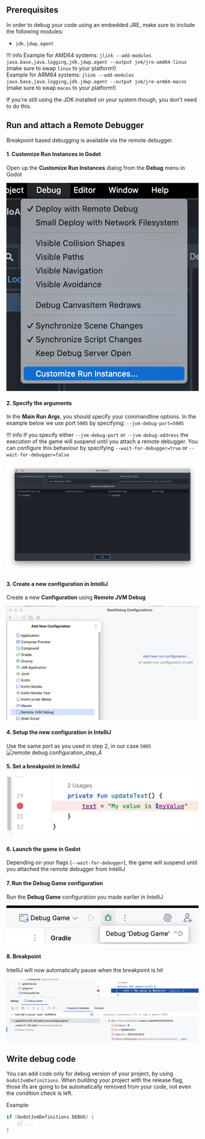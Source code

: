 ## Prerequisites

In order to debug your code using an embedded JRE, make sure to include the following modules:

- `jdk.jdwp.agent`

!!! info
    Example for AMD64 systems: `jlink --add-modules java.base,java.logging,jdk.jdwp.agent --output jvm/jre-amd64-linux` (make sure to swap `linux` to your platform!)  
    Example for ARM64 systems: `jlink --add-modules java.base,java.logging,jdk.jdwp.agent --output jvm/jre-arm64-macos` (make sure to swap `macos` to your platform!)

If you're still using the JDK installed on your system though, you don't need to do this.

## Run and attach a Remote Debugger

Breakpoint based debugging is available via the remote debugger.

#### 1. Customize Run Instances in Godot

Open up the **Customize Run Instances** dialog from the **Debug** menu in Godot

![remote debug configuration_step_1](../assets/img/remote_debug_configuration_godot_menu.png)

#### 2. Specify the arguments

In the **Main Run Args**, you should specify your commandline options. In the example below we use port `5005` by specifying: `--jvm-debug-port=5005`

!!! info
    If you specify either `--jvm-debug-port` or `--jvm-debug-address` the execution of the game will suspend until you attach a remote debugger. You can configure this behaviour by specifying `--wait-for-debugger=true` or `--wait-for-debugger=false`

![remote debug configuration_step_2](../assets/img/remote_debug_configuration_godot_dialog.png)

#### 3. Create a new configuration in IntelliJ

Create a new **Configuration** using **Remote JVM Debug**

![remote debug configuration_step_3](../assets/img/remote_debug_configuration_intellij.png)

#### 4. Setup the new configuration in IntelliJ

Use the same port as you used in step 2, in our case `5005`
![remote debug configuration_step_4](../assets/img/remote_debug_configuration.png)

#### 5. Set a breakpoint in IntelliJ

![remote debug configuration_step_5](../assets/img/remote_debug_configuration_intellij_breakpoint.png)

#### 6. Launch the game in Godot

Depending on your flags (`--wait-for-debugger`), the game will suspend until you attached the remote debugger from IntelliJ

#### 7. Run the Debug Game configuration

Run the **Debug Game** configuration you made earlier in IntelliJ

![remote debug configuration_step_6](../assets/img/remote_debug_configuration_intellij_configuration.png)

#### 8. Breakpoint

IntelliJ will now automatically pause when the breakpoint is hit

![remote debug configuration_step_7](../assets/img/remote_debug_configuration_intellij_breakpoint_hit.png)

## Write debug code

You can add code only for debug version of your project, by using `GodotJvmDefinitions`.
When building your project with the release flag, those ifs are going to be automatically removed from your code, not even the condition check is left.

Example:

```kotlin
if (GodotJvmDefinitions.DEBUG) {
    // ...
}
```
